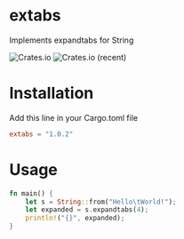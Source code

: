 # extabs
Implements expandtabs for String

![Crates.io](https://img.shields.io/crates/v/extabs?color=gree)
![Crates.io (recent)](https://img.shields.io/crates/dr/extabs?color=gree&label=downloads)

# Installation
Add this line in your Cargo.toml file
```toml
extabs = "1.0.2"
```

# Usage
```rust
fn main() {
    let s = String::from("Hello\tWorld!");
    let expanded = s.expandtabs(4);
    println!("{}", expanded);
}
```


